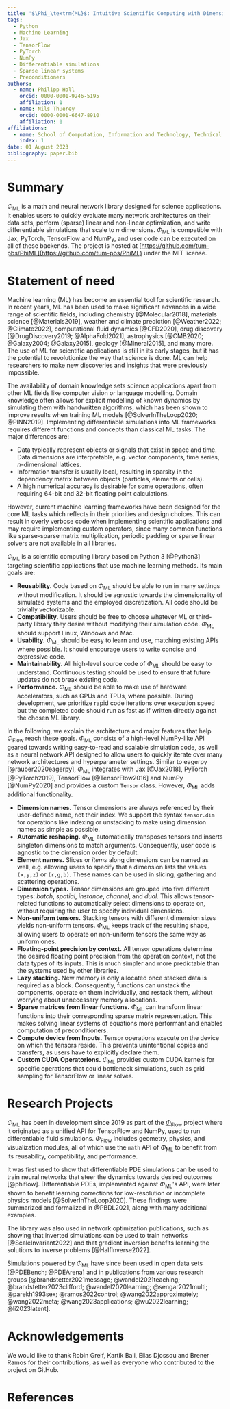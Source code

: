 ```yaml
---
title: '$\Phi_\textrm{ML}$: Intuitive Scientific Computing with Dimension Types for Jax, PyTorch, TensorFlow & NumPy'
tags:
  - Python
  - Machine Learning
  - Jax
  - TensorFlow
  - PyTorch
  - NumPy
  - Differentiable simulations
  - Sparse linear systems
  - Preconditioners
authors:
  - name: Philipp Holl
    orcid: 0000-0001-9246-5195
    affiliation: 1
  - name: Nils Thuerey
    orcid: 0000-0001-6647-8910
    affiliation: 1
affiliations:
  - name: School of Computation, Information and Technology, Technical University of Munich, Germany
    index: 1
date: 01 August 2023
bibliography: paper.bib
---
```


# Summary

$\Phi_\textrm{ML}$ is a math and neural network library designed for science applications.
It enables users to quickly evaluate many network architectures on their data sets, perform (sparse) linear and non-linear optimization, and write differentiable simulations that scale to *n* dimensions.
$\Phi_\textrm{ML}$ is compatible with Jax, PyTorch, TensorFlow and NumPy, and user code can be executed on all of these backends.
The project is hosted at [https://github.com/tum-pbs/PhiML](https://github.com/tum-pbs/PhiML) under the MIT license.

# Statement of need

Machine learning (ML) has become an essential tool for scientific research. In recent years, ML has been used to make significant advances in a wide range of scientific fields, including
chemistry [@Molecular2018],
materials science [@Materials2019],
weather and climate prediction [@Weather2022; @Climate2022],
computational fluid dynamics [@CFD2020],
drug discovery [@DrugDiscovery2019; @AlphaFold2021],
astrophysics [@CMB2020; @Galaxy2004; @Galaxy2015],
geology [@Mineral2015], and many more.
The use of ML for scientific applications is still in its early stages, but it has the potential to revolutionize the way that science is done. ML can help researchers to make new discoveries and insights that were previously impossible.

The availability of domain knowledge sets science applications apart from other ML fields like computer vision or language modelling.
Domain knowledge often allows for explicit modelling of known dynamics by simulating them with handwritten algorithms, which has been shown to improve results when training ML models [@SolverInTheLoop2020; @PINN2019].
Implementing differentiable simulations into ML frameworks requires different functions and concepts than classical ML tasks.
The major differences are:

* Data typically represent objects or signals that exist in space and time. Data dimensions are interpretable, e.g. vector components, time series, *n*-dimensional lattices.
* Information transfer is usually local, resulting in sparsity in the dependency matrix between objects (particles, elements or cells).
* A high numerical accuracy is desirable for some operations, often requiring 64-bit and 32-bit floating point calculations.

However, current machine learning frameworks have been designed for the core ML tasks which reflects in their priorities and design choices.
This can result in overly verbose code when implementing scientific applications and may require implementing custom operators, since many 
common functions like sparse-sparse matrix multiplication, periodic padding or sparse linear solvers are not available in all libraries.

$\Phi_\textrm{ML}$ is a scientific computing library based on Python 3 [@Python3] targeting scientific applications that use machine learning methods.
Its main goals are:

* **Reusability.** Code based on $\Phi_\textrm{ML}$ should be able to run in many settings without modification. It should be agnostic towards the dimensionality of simulated systems and the employed discretization. All code should be trivially vectorizable.
* **Compatibility.** Users should be free to choose whatever ML or third-party library they desire without modifying their simulation code. $\Phi_\textrm{ML}$ should support Linux, Windows and Mac.
* **Usability.** $\Phi_\textrm{ML}$ should be easy to learn and use, matching existing APIs where possible. It should encourage users to write concise and expressive code.
* **Maintainability.** All high-level source code of $\Phi_\textrm{ML}$ should be easy to understand. Continuous testing should be used to ensure that future updates do not break existing code.
* **Performance.** $\Phi_\textrm{ML}$ should be able to make use of hardware accelerators, such as GPUs and TPUs, where possible. During development, we prioritize rapid code iterations over execution speed but the completed code should run as fast as if written directly against the chosen ML library.

In the following, we explain the architecture and major features that help $\Phi_\textrm{Flow}$ reach these goals.
$\Phi_\textrm{ML}$ consists of a high-level NumPy-like API geared towards writing easy-to-read and scalable simulation code, as well as a neural network API designed to allow users to quickly iterate over many network architectures and hyperparameter settings.
Similar to eagerpy [@rauber2020eagerpy], $\Phi_\textrm{ML}$ integrates with Jax [@Jax2018], PyTorch [@PyTorch2019], TensorFlow [@TensorFlow2016] and NumPy [@NumPy2020] and provides a custom `Tensor` class.
However, $\Phi_\textrm{ML}$ adds additional functionality.

* **Dimension names.** Tensor dimensions are always referenced by their user-defined name, not their index. We support the syntax `tensor.dim` for operations like indexing or unstacking to make using dimension names as simple as possible.
* **Automatic reshaping.** $\Phi_\textrm{ML}$ automatically transposes tensors and inserts singleton dimensions to match arguments. Consequently, user code is agnostic to the dimension order by default.
* **Element names.** Slices or *items* along dimensions can be named as well, e.g. allowing users to specify that a dimension lists the values `(x,y,z)` or `(r,g,b)`. These names can be used in slicing, gathering and scattering operations.
* **Dimension types.** Tensor dimensions are grouped into five different types: *batch*, *spatial*, *instance*, *channel*, and *dual*. This allows tensor-related functions to automatically select dimensions to operate on, without requiring the user to specify individual dimensions.
* **Non-uniform tensors.** Stacking tensors with different dimension sizes yields non-uniform tensors. $\Phi_\textrm{ML}$ keeps track of the resulting shape, allowing users to operate on non-uniform tensors the same way as uniform ones.
* **Floating-point precision by context.** All tensor operations determine the desired floating point precision from the operation context, not the data types of its inputs. This is much simpler and more predictable than the systems used by other libraries.
* **Lazy stacking.** New memory is only allocated once stacked data is required as a block. Consequently, functions can unstack the components, operate on them individually, and restack them, without worrying about unnecessary memory allocations.
* **Sparse matrices from linear functions.** $\Phi_\textrm{ML}$ can transform linear functions into their corresponding sparse matrix representation. This makes solving linear systems of equations more performant and enables computation of preconditioners.
* **Compute device from Inputs.** Tensor operations execute on the device on which the tensors reside. This prevents unintentional copies and transfers, as users have to explicitly declare them.
* **Custom CUDA Operatorions.** $\Phi_\textrm{ML}$ provides custom CUDA kernels for specific operations that could bottleneck simulations, such as grid sampling for TensorFlow or linear solves.



# Research Projects

$\Phi_\textrm{ML}$ has been in development since 2019 as part of the [$\Phi_\textrm{Flow}$](https://github.com/tum-pbs/PhiFlow) project where it originated as a unified API for TensorFlow and NumPy, used to run differentiable fluid simulations.
$\Phi_\textrm{Flow}$ includes geometry, physics, and visualization modules, all of which use the `math` API of $\Phi_\textrm{ML}$ to benefit from its reusability, compatibility, and performance.

It was first used to show that differentiable PDE simulations can be used to train neural networks that steer the dynamics towards desired outcomes [@phiflow].
Differentiable PDEs, implemented against $\Phi_\textrm{ML}$'s API, were later shown to benefit learning corrections for low-resolution or incomplete physics models [@SolverInTheLoop2020].
These findings were summarized and formalized in @PBDL2021, along with many additional examples.

The library was also used in network optimization publications, such as showing that inverted simulations can be used to train networks [@ScaleInvariant2022] and that gradient inversion benefits learning the solutions to inverse problems [@HalfInverse2022].

Simulations powered by $\Phi_\textrm{ML}$ have since been used in open data sets [@PDEBench; @PDEArena] and in publications from various research groups [@brandstetter2021message; @wandel2021teaching; @brandstetter2023clifford; @wandel2020learning; @sengar2021multi; @parekh1993sex; @ramos2022control; @wang2022approximately; @wang2022meta; @wang2023applications; @wu2022learning; @li2023latent].



# Acknowledgements

We would like to thank Robin Greif, Kartik Bali, Elias Djossou and Brener Ramos for their contributions, as well as everyone who contributed to the project on GitHub.


# References


